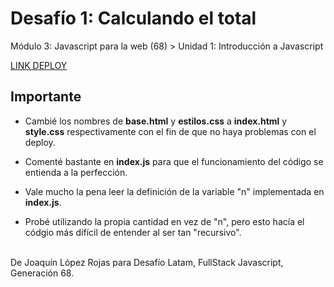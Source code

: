 <h1>Desafío 1: Calculando el total</h1>
<p>Módulo 3: Javascript para la web (68) > Unidad 1: Introducción a Javascript</p>
<a href="https://joaquin-lr.github.io/modulo3-desafio1/" target="_blank">LINK DEPLOY</a>

<h2>Importante</h2>
<ul>
 <li><p>Cambié los nombres de <b>base.html</b> y <b>estilos.css</b> a <b>index.html</b> y <b>style.css</b> respectivamente con el fin de que no haya problemas con el deploy.</p></li>
 <li><p>Comenté bastante en <b>index.js</b> para que el funcionamiento del código se entienda a la perfección.</p></li>
 <li><p>Vale mucho la pena leer la definición de la variable "n" implementada en <b>index.js</b>.</p>
 <li>Probé utilizando la propia cantidad en vez de "n", pero esto hacía el códgio más difícil de entender al ser tan "recursivo".</li>
</ul>

<p><br>De Joaquín López Rojas para Desafío Latam, FullStack Javascript, Generación 68.</p>







 

